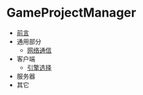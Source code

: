 # GameProjectManager
- [前言](jian-jie.md)
- 通用部分
    - [网络通信](post/common/post/common/wang-luo-xie-yi.md)
- 客户端
    - [引擎选择](post/client/yin-qing-xuan-ze.md)
- 服务器
- 其它